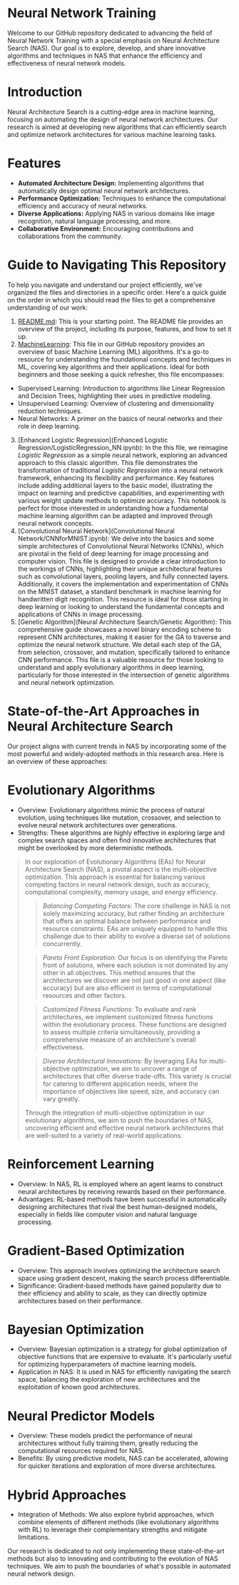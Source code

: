 # Neural Network Training
Welcome to our GitHub repository dedicated to advancing the field of Neural Network Training with a special emphasis on Neural Architecture Search (NAS). Our goal is to explore, develop, and share innovative algorithms and techniques in NAS that enhance the efficiency and effectiveness of neural network models.
# Introduction
Neural Architecture Search is a cutting-edge area in machine learning, focusing on automating the design of neural network architectures. Our research is aimed at developing new algorithms that can efficiently search and optimize network architectures for various machine learning tasks.
# Features
* **Automated Architecture Design:** Implementing algorithms that automatically design optimal neural network architectures.
* **Performance Optimization:** Techniques to enhance the computational efficiency and accuracy of neural networks.
* **Diverse Applications:** Applying NAS in various domains like image recognition, natural language processing, and more.
* **Collaborative Environment:** Encouraging contributions and collaborations from the community.

# Guide to Navigating This Repository
To help you navigate and understand our project efficiently, we've organized the files and directories in a specific order. Here's a quick guide on the order in which you should read the files to get a comprehensive understanding of our work:
1. [README.md](README.md): This is your starting point. The README file provides an overview of the project, including its purpose, features, and how to set it up.
2. [MachineLearning](MachineLearning.pdf): This file in our GitHub repository provides an overview of basic Machine Learning (ML) algorithms. It's a go-to resource for understanding the foundational concepts and techniques in ML, covering key algorithms and their applications. Ideal for both beginners and those seeking a quick refresher, this file encompasses:
* Supervised Learning: Introduction to algorithms like Linear Regression and Decision Trees, highlighting their uses in predictive modeling.
* Unsupervised Learning: Overview of clustering and dimensionality reduction techniques.
* Neural Networks: A primer on the basics of neural networks and their role in deep learning.
3. [Enhanced Logistic Regression](Enhanced Logistic Regression/LogisticRegression_NN.ipynb): In the this file, we reimagine *Logistic Regression* as a simple neural network, exploring an advanced approach to this classic algorithm. This file demonstrates the transformation of traditional *Logistic Regression* into a neural network framework, enhancing its flexibility and performance. Key features include adding additional layers to the basic model, illustrating the impact on learning and predictive capabilities, and experimenting with various weight update methods to optimize accuracy. This notebook is perfect for those interested in understanding how a fundamental machine learning algorithm can be adapted and improved through neural network concepts.
4. [Convolutional Neural Network](Convolutional Neural Network/CNNforMNIST.ipynb): We delve into the basics and some simple architectures of Convolutional Neural Networks (CNNs), which are pivotal in the field of deep learning for image processing and computer vision. This file is designed to provide a clear introduction to the workings of CNNs, highlighting their unique architectural features such as convolutional layers, pooling layers, and fully connected layers. Additionally, it covers the implementation and experimentation of CNNs on the MNIST dataset, a standard benchmark in machine learning for handwritten digit recognition. This resource is ideal for those starting in deep learning or looking to understand the fundamental concepts and applications of CNNs in image processing.
5. [Genetic Algorithm](Neural Architecture Search/Genetic Algorithm): This comprehensive guide showcases a novel binary encoding scheme to represent CNN architectures, making it easier for the GA to traverse and optimize the neural network structure. We detail each step of the GA, from selection, crossover, and mutation, specifically tailored to enhance CNN performance. This file is a valuable resource for those looking to understand and apply evolutionary algorithms in deep learning, particularly for those interested in the intersection of genetic algorithms and neural network optimization.

# State-of-the-Art Approaches in Neural Architecture Search
Our project aligns with current trends in NAS by incorporating some of the most powerful and widely-adopted methods in this research area. Here is an overview of these approaches:
# Evolutionary Algorithms
* Overview: Evolutionary algorithms mimic the process of natural evolution, using techniques like mutation, crossover, and selection to evolve neural network architectures over generations.
* Strengths: These algorithms are highly effective in exploring large and complex search spaces and often find innovative architectures that might be overlooked by more deterministic methods.

> In our exploration of Evolutionary Algorithms (EAs) for Neural Architecture Search (NAS), a pivotal aspect is the multi-objective optimization. This approach is essential for balancing various competing factors in neural network design, such as accuracy, computational complexity, memory usage, and energy efficiency.
> 
>> *Balancing Competing Factors:* The core challenge in NAS is not solely maximizing accuracy, but rather finding an architecture that offers an optimal balance between performance and resource constraints. EAs are uniquely equipped to handle this challenge due to their ability to evolve a diverse set of solutions concurrently.
>
>> *Pareto Front Exploration:* Our focus is on identifying the Pareto front of solutions, where each solution is not dominated by any other in all objectives. This method ensures that the architectures we discover are not just good in one aspect (like accuracy) but are also efficient in terms of computational resources and other factors.
>
>> *Customized Fitness Functions:* To evaluate and rank architectures, we implement customized fitness functions within the evolutionary process. These functions are designed to assess multiple criteria simultaneously, providing a comprehensive measure of an architecture's overall effectiveness.
>
>> *Diverse Architectural Innovations:* By leveraging EAs for multi-objective optimization, we aim to uncover a range of architectures that offer diverse trade-offs. This variety is crucial for catering to different application needs, where the importance of objectives like speed, size, and accuracy can vary greatly.
>
> Through the integration of multi-objective optimization in our evolutionary algorithms, we aim to push the boundaries of NAS, uncovering efficient and effective neural network architectures that are well-suited to a variety of real-world applications.


# Reinforcement Learning
* Overview: In NAS, RL is employed where an agent learns to construct neural architectures by receiving rewards based on their performance.
* Advantages: RL-based methods have been successful in automatically designing architectures that rival the best human-designed models, especially in fields like computer vision and natural language processing.
# Gradient-Based Optimization
* Overview: This approach involves optimizing the architecture search space using gradient descent, making the search process differentiable.
* Significance: Gradient-based methods have gained popularity due to their efficiency and ability to scale, as they can directly optimize architectures based on their performance.
# Bayesian Optimization
* Overview: Bayesian optimization is a strategy for global optimization of objective functions that are expensive to evaluate. It's particularly useful for optimizing hyperparameters of machine learning models.
* Application in NAS: It is used in NAS for efficiently navigating the search space, balancing the exploration of new architectures and the exploitation of known good architectures.
# Neural Predictor Models
* Overview: These models predict the performance of neural architectures without fully training them, greatly reducing the computational resources required for NAS.
* Benefits: By using predictive models, NAS can be accelerated, allowing for quicker iterations and exploration of more diverse architectures.
# Hybrid Approaches
* Integration of Methods: We also explore hybrid approaches, which combine elements of different methods (like evolutionary algorithms with RL) to leverage their complementary strengths and mitigate limitations.

Our research is dedicated to not only implementing these state-of-the-art methods but also to innovating and contributing to the evolution of NAS techniques. We aim to push the boundaries of what's possible in automated neural network design.
